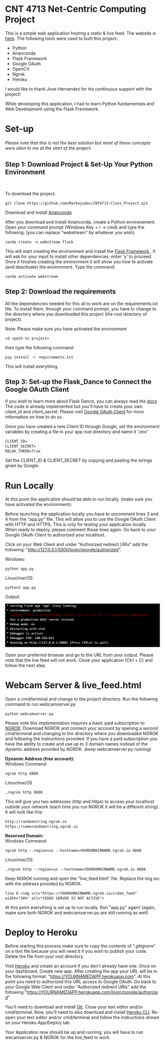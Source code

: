 #	CNT 4713 Net-Centric Computing Project

This is a simple web application hosting a static & live feed. The website is <a href="https://newappv.herokuapp.com">here</a>. The following tools were used to built this project:
<ul>
	<li>Python</li>
	<li>Ananconda</li>
	<li>Flask Framework</li>
	<li>Google OAuth</li>
	<li>OpenCV</li>
	<li>Ngrok</li>
	<li>Heroku</li>
</ul>

I would like to thank Jose Hernandez for his continuous support with the project!

While developing this application, I had to learn Python fundamentals and
Web Development using the Flask Framework.

#	Set-up

<h6>Please note that this is not the best solution but most of these concepts were alien to me at the start of the project.</h6>

<h2>Step 1: Download Project & Set-Up Your Python Environment</h2>
<br>

To download the project:

```
git clone https://github.com/Markojudas/CNT4713-Class_Project.git
```

Download and install <a href="https://www.anaconda.com/">Ananconda</a>

After you download and install Ananconda, create a Python environement. Open your command prompt (Windows Key + r -> cmd)
and type the following: (you can replace "webstream" by whatever you wish)

```
conda create -n webstream flask
```

This will start creating the environment and install the <a href="https://flask-doc.readthedocs.io/en/latest/"> Flask Framework </a>.
It will ask for your input to install other dependencies; enter 'y' to proceed. Once it finishes creating the environment it will show
you how to activate (and deactivate) the environment. Type the command:

```
conda activate webstream
```

<h2>Step 2: Download the requirements</h2>

All the dependencies needed for this all to work are on the requirements.txt file. To install them, through your command prompt, you have to change to the directory
where you downloaded this project (the root directory of project).

Note: Please make sure you have activated the environment

```
cd <path to project>
```

then type the following command:

```
pip install -r requirements.txt
```

This will install everything.


<h2>Step 3: Set-up the Flask_Dance to Connect the Google OAuth Client</h2>

if you wish to learn more about Flask Dance, you can always read the <a href="https://flask-dance.readthedocs.io/en/latest/">docs</a>
<br>
The code is already implemented but you'll have to create your own client_id and client_secret. Please visit <a href="https://github.com/singingwolfboy/flask-dance-google">Google OAuth Client</a>
for more information on how to do so.

Once you have created a new Client ID through Google, set the environment variables by creating a file in your app root directory and name it '.env'

```
CLIENT_ID=
CLIENT_SECRET=
RELAX_TOKEN=True
```
Set the CLIENT_ID & CLIENT_SECRET by copying and pasting the strings given by Google.

# Run Locally

At this point the application should be able to run locally. (make sure you have activated the environment):

Before launching the application locally you have to uncomment lines 3 and 4 from the "app.py" file. This will allow you to use the Google OAuth Client with HTTP and HTTPS.
This is only for testing your application locally. When ready to deploy, please comment those lines again. Go back to your Google OAuth Client to authorized your localhost.

Click on your Web Client and under "Authorized redirect URIs" add the following: "http://127.0.0.1:5000/login/google/authorized".

Windows:
```
python app.py
```

Linux/macOS:
```
python3 app.py
```

Output:
<p align="center">
<img src="./static/outputexample.png" alt="Output Example" />
</p>

Open your preferred browser and go to the URL from your output. Please note that the live feed will not work. Close your application (Ctrl + C) and follow the next step.

# Webcam Server & live_feed.html

Open a cmd/terminal and change to the project directory. Run the following command to run webcamserver.py

```
python webcamserver.py
```
Please note this implementation requires a basic paid subscription to <a href="https://ngrok.com/">NGROK</a>. Download NGROK and connect your account by opening a second cmd/terminal
and changing to the directory where you downloaded NGROK and following the instructions provided. If you have a paid subscription you have the ability to create and use up to 3 domain names instead
of the dynamic address provided by NGROK. (keep webcamserver.py running)

<strong>Dynamic Address (free account):</strong>
<br>Windows Command:
```
ngrok http 8888
```
Linux/macOS
```
./ngrok http 8888
```
This will give you two addresses (http and https) to access your localhost outside your network (each time you run NGROK it will be a different string). It will look like this:

```
http://randomstring.ngrok.io
https://samerandomstring.ngrok.io
```

<strong>Reserved Domain:</strong>
<br>Windows Command:
```
ngrok http --region=us --hostname=YOURDOMAINNAME.ngrok.io 8888
```
Linux/macOS:
```
./ngrok http --region=us --hostname=YOURDOMAINNAME.ngrok.io 8888
```

Keep NGROK running and open the "live_feed.html" file. Replace the img src with the address provided by NGROK.
```
line 8 <img src="https://YOURDOMAINNAME.ngrok.io/video_feed" width="50%" alt="VIDEO SERVER IS NOT ACTIVE">
```

At this point everything is set up to run locally. Run "app.py" again! (again, make sure both NGROK and webcamserver.py are still running as well)

# Deploy to Heroku

Before starting this process make sure to copy the contents of ".gitignore" on a text file because you will need it if you wish to publish your code.
Delete the file from your root directory.

Visit <a href="https://id.heroku.com/login">Heroku</a> and create an account if you don't already have one. Once on your dashboard, Create new app.
After creating the app your URL will be in the following format: "https://YOURNAMEDAPP.herokuapp.com". At this point you need to authorized this URL access to Google OAuth.
Go back to your Google Web Client and under "Authorized redirect URIs" add the following:"https://YOURNAMEDAPP.herokuapp.com/login/google/authorized"

You'll need to download and install <a href="https://git-scm.com/downloads">Git</a>. Close your text editor and/or cmd/terminal. Now, you'll need to also download and install <a href="https://devcenter.heroku.com/articles/heroku-cli">Heroku CLI</a>. Re-open your text editor and/or cmd/terminal and follow the instructions shown on your Heroku App/Deploy tab.

Your Application now should be up and running; you will have to run wecamserver.py & NGROK for the live_feed to work.
